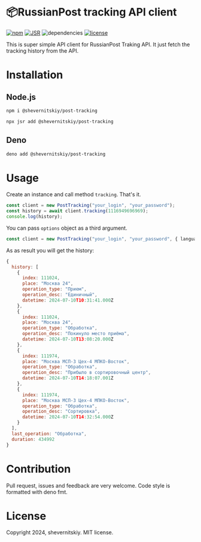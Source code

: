 # 📦RussianPost tracking API client

[![npm](https://img.shields.io/npm/v/@shevernitskiy/post-tracking?logo=npm&style=flat&labelColor=000)](https://www.npmjs.com/package/@shevernitskiy/post-tracking)
[![JSR](https://jsr.io/badges/@shevernitskiy/post-tracking)](https://jsr.io/@shevernitskiy/post-tracking)
![dependencies](https://img.shields.io/badge/dependencies-0-green?style=flat&labelColor=000)
[![license](https://img.shields.io/github/license/shevernitskiy/amo?style=flat&labelColor=000)](https://github.com/shevernitskiy/post-tracking/blob/main/LICENSE)

This is super simple API client for RussianPost Traking API.
It just fetch the tracking history from the API.

# Installation

## Node.js

```sh
npm i @shevernitskiy/post-tracking
```

```sh
npx jsr add @shevernitskiy/post-tracking
```

## Deno

```sh
deno add @shevernitskiy/post-tracking
```

# Usage

Create an instance and call method `tracking`. That's it.

```ts
const client = new PostTracking("your_login", "your_password");
const history = await client.tracking(1116949696969);
console.log(history);
```

You can pass `options` object as a third argument.

```ts
const client = new PostTracking("your_login", "your_password", { language: "ENG" });
```

As as result you will get the history:

```js
{
  history: [
    {
      index: 111024,
      place: "Москва 24",
      operation_type: "Прием",
      operation_desc: "Единичный",
      datetime: 2024-07-10T10:31:41.000Z
    },
    {
      index: 111024,
      place: "Москва 24",
      operation_type: "Обработка",
      operation_desc: "Покинуло место приёма",
      datetime: 2024-07-10T13:08:20.000Z
    },
    {
      index: 111974,
      place: "Москва МСП-3 Цех-4 МПКО-Восток",
      operation_type: "Обработка",
      operation_desc: "Прибыло в сортировочный центр",
      datetime: 2024-07-10T14:18:07.001Z
    },
    {
      index: 111974,
      place: "Москва МСП-3 Цех-4 МПКО-Восток",
      operation_type: "Обработка",
      operation_desc: "Сортировка",
      datetime: 2024-07-10T14:32:54.000Z
    }
  ],
  last_operation: "Обработка",
  duration: 434992
}
```

# Contribution

Pull request, issues and feedback are very welcome. Code style is formatted with deno fmt.

# License

Copyright 2024, shevernitskiy. MIT license.
